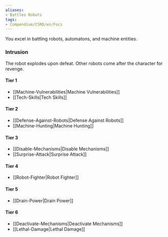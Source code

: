 ```yaml
---  
aliases:  
- Battles Robots  
tags:  
- Compendium/CSRD/en/Foci  
---
```

  
You excel in battling robots, automatons, and machine entities.  
 ### Intrusion  
The robot explodes upon defeat. Other robots come after the character for revenge.
  
#### Tier 1  
* [[Machine-Vulnerabilities|Machine Vulnerabilities]]  
* [[Tech-Skills|Tech Skills]]  
#### Tier 2  
  
* [[Defense-Against-Robots|Defense Against Robots]]  
* [[Machine-Hunting|Machine Hunting]]  
#### Tier 3  
  
  - [[Disable-Mechanisms|Disable Mechanisms]]  
  - [[Surprise-Attack|Surprise Attack]]  
#### Tier 4  
  
* [[Robot-Fighter|Robot Fighter]]  
#### Tier 5  
  
* [[Drain-Power|Drain Power]]  
#### Tier 6  
  
  - [[Deactivate-Mechanisms|Deactivate Mechanisms]]  
  - [[Lethal-Damage|Lethal Damage]]  
